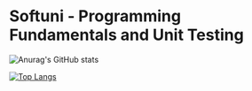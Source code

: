 # Softuni - Programming Fundamentals and Unit Testing
![Anurag's GitHub stats](https://github-readme-stats.vercel.app/api?username=Maraya20&show_icons=true&theme=tokyonight)

[![Top Langs](https://github-readme-stats.vercel.app/api/top-langs/?username=Maraya20&layout=donut&card_width=300&theme=tokyonight)](https://github.com/anuraghazra/github-readme-stats)
